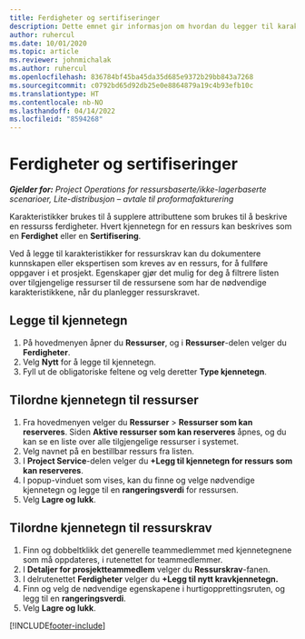 ```yaml
---
title: Ferdigheter og sertifiseringer
description: Dette emnet gir informasjon om hvordan du legger til karakteristikker for ferdigheter og sertifiseringer i ressurser.
author: ruhercul
ms.date: 10/01/2020
ms.topic: article
ms.reviewer: johnmichalak
ms.author: ruhercul
ms.openlocfilehash: 836784bf45ba45da35d685e9372b29bb843a7268
ms.sourcegitcommit: c0792bd65d92db25e0e8864879a19c4b93efb10c
ms.translationtype: HT
ms.contentlocale: nb-NO
ms.lasthandoff: 04/14/2022
ms.locfileid: "8594268"
---
```

# <a name="skills-and-certifications"></a>Ferdigheter og sertifiseringer
_**Gjelder for:** Project Operations for ressursbaserte/ikke-lagerbaserte scenarioer, Lite-distribusjon – avtale til proformafakturering_

Karakteristikker brukes til å supplere attributtene som brukes til å beskrive en ressurss ferdigheter. Hvert kjennetegn for en ressurs kan beskrives som en **Ferdighet** eller en **Sertifisering**.

Ved å legge til karakteristikker for ressurskrav kan du dokumentere kunnskapen eller ekspertisen som kreves av en ressurs, for å fullføre oppgaver i et prosjekt. Egenskaper gjør det mulig for deg å filtrere listen over tilgjengelige ressurser til de ressursene som har de nødvendige karakteristikkene, når du planlegger ressurskravet.

## <a name="add-characteristics"></a>Legge til kjennetegn

1. På hovedmenyen åpner du **Ressurser**, og i **Ressurser**-delen velger du **Ferdigheter**.
2. Velg **Nytt** for å legge til kjennetegn.
3. Fyll ut de obligatoriske feltene og velg deretter **Type kjennetegn**.

## <a name="assign-characteristics-to-resources"></a>Tilordne kjennetegn til ressurser

1. Fra hovedmenyen velger du **Ressurser** > **Ressurser som kan reserveres**. Siden **Aktive ressurser som kan reserveres** åpnes, og du kan se en liste over alle tilgjengelige ressurser i systemet.
2. Velg navnet på en bestillbar ressurs fra listen.
3. I **Project Service**-delen velger du **+Legg til kjennetegn for ressurs som kan reserveres**.
4. I popup-vinduet som vises, kan du finne og velge nødvendige kjennetegn og legge til en **rangeringsverdi** for ressursen.
5. Velg **Lagre og lukk**.

## <a name="assign-characteristics-to-resource-requirements"></a>Tilordne kjennetegn til ressurskrav

1. Finn og dobbeltklikk det generelle teammedlemmet med kjennetegnene som må oppdateres, i rutenettet for teammedlemmer.
2. I **Detaljer for prosjektteammedlem** velger du **Ressurskrav**-fanen.
3. I delrutenettet **Ferdigheter** velger du **+Legg til nytt kravkjennetegn.**
4. Finn og velg de nødvendige egenskapene i hurtigopprettingsruten, og legg til en **rangeringsverdi**.
5. Velg **Lagre og lukk**.

[!INCLUDE[footer-include](../includes/footer-banner.md)]